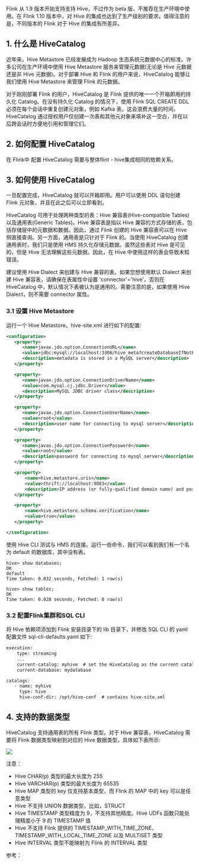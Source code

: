 
Flink 从 1.9 版本开始支持支持 Hive，不过作为 beta 版，不推荐在生产环境中使用。在 Flink 1.10 版本中，对 Hive 的集成也达到了生产级别的要求。值得注意的是，不同版本的 Flink 对于 Hive 的集成有所差异。

## 1. 什么是 HiveCatalog

近年来，Hive Metastore 已经发展成为 Hadoop 生态系统元数据中心的标准。许多公司在生产环境中使用 Hive Metastore 服务来管理元数据(无论是 Hive 元数据还是非 Hive 元数据)。对于部署 Hive 和 Flink 的用户来说，HiveCatalog 能够让我们使用 Hive Metastore 来管理 Flink 的元数据。

对于刚刚部署 Flink 的用户，HiveCatalog 是 Flink 提供的唯一一个开箱即用的持久化 Catalog。在没有持久化 Catalog 的情况下，使用 Flink SQL CREATE DDL 必须在每个会话中重复创建元对象，例如 Kafka 表，这会浪费大量的时间。HiveCatalog 通过授权用户仅创建一次表和其他元对象来填补这一空白，并在以后跨会话时方便地引用和管理它们。

## 2. 如何配置 HiveCatalog

在 Flink中 配置 HiveCatalog 需要与整体flint - hive集成相同的依赖关系。

## 3. 如何使用 HiveCatalog

一旦配置完成，HiveCatalog 就可以开箱即用。用户可以使用 DDL 语句创建 Flink 元对象，并且在此之后可以立即看到。

HiveCatalog 可用于处理两种类型的表：Hive 兼容表(Hive-compatible Tables)以及通用表(Generic Tables)。Hive 兼容表是指以 Hive 兼容的方式存储的表，包括存储层中的元数据和数据。因此，通过 Flink 创建的 Hive 兼容表可以在 Hive 侧直接查询。另一方面，通用表是只针对于 Flink 的。当使用 HiveCatalog 创建通用表时，我们只是使用 HMS 持久化存储元数据。虽然这些表对 Hive 是可见的，但是 Hive 无法理解这些元数据。因此，在 Hive 中使用这样的表会导致未知错误。

建议使用 Hive Dialect 来创建与 Hive 兼容的表。如果您想使用默认 Dialect 来创建 Hive 兼容表，请确保在表属性中设置 'connector'='hive'，否则在 HiveCatalog 中，默认情况下表被认为是通用的。需要注意的是，如果使用 Hive Dialect，则不需要 connector 属性。

### 3.1 设置 Hive Metastore

运行一个 Hive Metastore。hive-site.xml 进行如下的配置:
```xml
<configuration>
   <property>
      <name>javax.jdo.option.ConnectionURL</name>
      <value>jdbc:mysql://localhost:3306/hive_meta?createDatabaseIfNotExist=true</value>
      <description>metadata is stored in a MySQL server</description>
   </property>

   <property>
      <name>javax.jdo.option.ConnectionDriverName</name>
      <value>com.mysql.cj.jdbc.Driver</value>
      <description>MySQL JDBC driver class</description>
   </property>

   <property>
      <name>javax.jdo.option.ConnectionUserName</name>
      <value>root</value>
      <description>user name for connecting to mysql server</description>
   </property>

   <property>
      <name>javax.jdo.option.ConnectionPassword</name>
      <value>root</value>
      <description>password for connecting to mysql server</description>
   </property>

   <property>
       <name>hive.metastore.uris</name>
       <value>thrift://localhost:9083</value>
       <description>IP address (or fully-qualified domain name) and port of the metastore host</description>
   </property>

   <property>
       <name>hive.metastore.schema.verification</name>
       <value>true</value>
   </property>

</configuration>
```
使用 Hive CLI 测试与 HMS 的连接。运行一些命令，我们可以看到我们有一个名为 default 的数据库，其中没有表。
```
hive> show databases;
OK
default
Time taken: 0.032 seconds, Fetched: 1 row(s)

hive> show tables;
OK
Time taken: 0.028 seconds, Fetched: 0 row(s)
```

### 3.2 配置Flink集群和SQL CLI

将 Hive 依赖项添加到 Flink 安装目录下的 lib 目录下，并修改 SQL CLI 的 yaml 配置文件 sql-cli-defaults.yaml 如下:
```xml
execution:
    type: streaming
    ...
    current-catalog: myhive  # set the HiveCatalog as the current catalog of the session
    current-database: mydatabase

catalogs:
   - name: myhive
     type: hive
     hive-conf-dir: /opt/hive-conf  # contains hive-site.xml
```

## 4. 支持的数据类型

HiveCatalog 支持通用表的所有 Flink 类型。对于 Hive 兼容表，HiveCatalog 需要将 Flink 数据类型映射到对应的 Hive 数据类型，具体如下表所示:

![](1)

注意：
- Hive CHAR(p) 类型的最大长度为 255
- Hive VARCHAR(p) 类型的最大长度为 65535
- Hive MAP 类型的 key 仅支持基本类型，而 Flink 的 MAP 中的 key 可以是任意类型
- Hive 不支持 UNION 数据类型，比如，STRUCT
- Hive TIMESTAMP 类型精度为 9，不支持其他精度。Hive UDFs 函数只能处理精度小于 9 的 TIMESTAMP 值
- Hive 不支持 Flink 提供的 TIMESTAMP_WITH_TIME_ZONE、TIMESTAMP_WITH_LOCAL_TIME_ZONE 以及 MULTISET 类型
- Hive INTERVAL 类型不能映射为 Flink 的 INTERVAL 类型


参考：[]()
